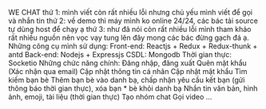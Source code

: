 WE CHAT
thứ 1: mình viết còn rất nhiều lỗi nhưng chủ yếu mình viết để gọi và nhắn tin 
thứ 2: về demo thì máy mình ko online 24/24, các bác tải source tự dùng host để chạy ạ
thứ 3: như đã nói còn rất nhiều lỗi mình tham khảo rất nhiều nguồn nên vọc vạy tung lên đây mong các bác đừng gạch đá ạ.
Những công cụ mình sử dụng:
Front-end: Reactjs + Redux + Redux-thunk + antd
Back-end: Nodejs + Expressjs
CSDL: Mongodb
Thời gian thực: Socketio
Những chức năng chính:
Đăng nhập, đăng xuất
Quên mật khẩu (Xác nhận qua email)
Cập nhật thông tin cá nhân
Cập nhật mật khẩu
Tìm kiếm bạn bè
Thêm bạn bè vào danh bạ, chấp nhận yêu cầu kết bạn (gửi thông báo thời gian thực), xóa bạn * bè khỏi danh bạ
Nhắn tin văn bản, hình ảnh, emoji, tài liệu (thời gian thực)
Tạo nhóm chat
Gọi video
...

